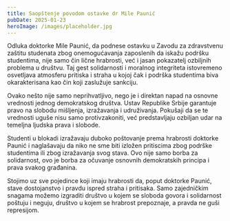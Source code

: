 ```yaml
---
title: Saopštenje povodom ostavke dr Mile Paunić
pubDate: 2025-01-23
heroImage: /images/placeholder.jpg
---
```


Odluka doktorke Mile Paunić, da podnese ostavku u Zavodu za zdravstvenu zaštitu studenata zbog onemogućavanja zaposlenih da iskažu podršku studentima, nije samo čin lične hrabrosti, već i jasan pokazatelj ozbiljnih problema u društvu. Taj gest solidarnosti i moralnog integriteta istovremeno osvetljava atmosferu pritiska i straha u kojoj čak i podrška studentima biva okarakterisana kao čin koji zaslužuje sankciju.

Ovako nešto nije samo neprihvatljivo, nego je i direktan napad na osnovne vrednosti jednog demokratskog društva. Ustav Republike Srbije garantuje pravo na slobodu mišljenja, izražavanja i udruživanja. Pokušaji da se te vrednosti uguše nisu samo protivzakoniti, već predstavljaju ozbiljan udar na temeljna ljudska prava i slobode.

Studenti u blokadi izražavaju duboko poštovanje prema hrabrosti doktorke Paunić i naglašavaju da niko ne sme biti izložen pritiscima zbog podrške studentima ili zbog izražavanja svog stava. Ovo nije samo borba za solidarnost, ovo je borba za očuvanje osnovnih demokratskih principa i prava svakog građanina.

Stojimo uz sve pojedince koji imaju hrabrosti da, poput doktorke Paunić, stave dostojanstvo i pravdu ispred straha i pritisaka. Samo zajedničkim snagama možemo izgraditi društvo u kojem se sloboda govora i solidarnost poštuju i neguju, društvo u kojem se hrabrost prepoznaje, a pravda ne guši represijom.
